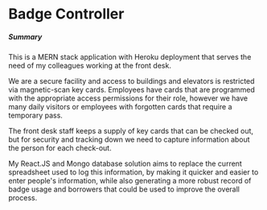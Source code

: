# Badge Controller

##### Summary

This is a MERN stack application with Heroku deployment that serves the need of my colleagues working at the front desk. 

We are a secure facility and access to buildings and elevators is restricted via magnetic-scan key cards. Employees have cards that are programmed with the appropriate access permissions for their role, however we have many daily visitors or employees with forgotten cards that require a temporary pass.

The front desk staff keeps a supply of key cards that can be checked out, but for security and tracking down we need to capture information about the person for each check-out.

My React.JS and Mongo database solution aims to replace the current spreadsheet used to log this information, by making it quicker and easier to enter people's information, while also generating a more robust record of badge usage and borrowers that could be used to improve the overall process.
